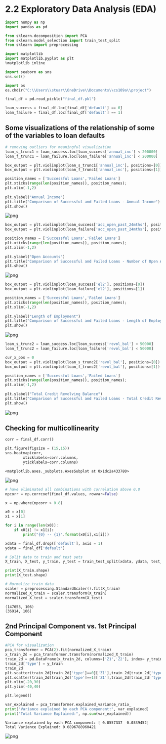 
# 2.2 Exploratory Data Analysis (EDA)


```python
import numpy as np
import pandas as pd

from sklearn.decomposition import PCA
from sklearn.model_selection import train_test_split
from sklearn import preprocessing

import matplotlib
import matplotlib.pyplot as plt
%matplotlib inline

import seaborn as sns
sns.set()
```


```python
import os
os.chdir("C:\\Users\\stuar\\OneDrive\\Documents\\cs109a\\project")
```


```python
final_df = pd.read_pickle("final_df.pkl")
```


```python
loan_success = final_df.loc[final_df['default'] == 0]
loan_failure = final_df.loc[final_df['default'] == 1]
```

## Some visualizations of the relationship of some of the variables to loan defaults


```python
# removing outliers for meaningful visualization
loan_s_trunc1 = loan_success.loc[loan_success['annual_inc'] < 200000]
loan_f_trunc1 = loan_failure.loc[loan_failure['annual_inc'] < 200000]

box_output = plt.violinplot(loan_s_trunc1['annual_inc'], positions=[0])
box_output = plt.violinplot(loan_f_trunc1['annual_inc'], positions=[1])

position_names = ['Successful Loans','Failed Loans']
plt.xticks(range(len(position_names)), position_names);
plt.xlim(-1,2)
    
plt.ylabel("Annual Income")
plt.title("Comparison of Successful and Failed Loans - Annual Income")
plt.show() 
```


![png](output_6_0.png)



```python
box_output = plt.violinplot(loan_success['acc_open_past_24mths'], positions=[0])
box_output = plt.violinplot(loan_failure['acc_open_past_24mths'], positions=[1])

position_names = ['Successful Loans','Failed Loans']
plt.xticks(range(len(position_names)), position_names);
plt.xlim(-1,2)
    
plt.ylabel("Open Accounts")
plt.title("Comparison of Successful and Failed Loans - Number of Open Accounts")
plt.show() 
```


![png](output_7_0.png)



```python
box_output = plt.violinplot(loan_success['el2'], positions=[0])
box_output = plt.violinplot(loan_failure['el2'], positions=[1])

position_names = ['Successful Loans','Failed Loans']
plt.xticks(range(len(position_names)), position_names);
plt.xlim(-1,2)
    
plt.ylabel("Length of Employment")
plt.title("Comparison of Successful and Failed Loans - Length of Employment")
plt.show() 
```


![png](output_8_0.png)



```python
loan_s_trunc2 = loan_success.loc[loan_success['revol_bal'] < 50000]
loan_f_trunc2 = loan_failure.loc[loan_failure['revol_bal'] < 50000]

cur_x_pos = 0
box_output = plt.violinplot(loan_s_trunc2['revol_bal'], positions=[0])
box_output = plt.violinplot(loan_f_trunc2['revol_bal'], positions=[1])

position_names = ['Successful Loans','Failed Loans']
plt.xticks(range(len(position_names)), position_names);
plt.xlim(-1,2)
    
plt.ylabel("Total Credit Revolving Balance")
plt.title("Comparison of Successful and Failed Loans - Total Credit Revolving Balance")
plt.show() 
```


![png](output_9_0.png)


## Checking for multicollinearity


```python
corr = final_df.corr()

plt.figure(figsize = (15,15))
sns.heatmap(corr, 
        xticklabels=corr.columns,
        yticklabels=corr.columns)
```




    <matplotlib.axes._subplots.AxesSubplot at 0x1dc2a433780>




![png](output_11_1.png)



```python
# have eliminated all combinations with correlation above 0.8
npcorr = np.corrcoef(final_df.values, rowvar=False)

x = np.where(npcorr > 0.8)

x0 = x[0]
x1 = x[1]

for i in range(len(x0)):
    if x0[i] != x1[i]:
        print("{0} -- {1}".format(x0[i],x1[i]))
```


```python
xdata = final_df.drop(['default'], axis = 1)
ydata = final_df['default']

# Split data to train and test sets
X_train, X_test, y_train, y_test = train_test_split(xdata, ydata, test_size=0.2, random_state=42)

print(X_train.shape)
print(X_test.shape)

# Normalize train data
scaler = preprocessing.StandardScaler().fit(X_train)
normalized_X_train = scaler.transform(X_train)   
normalized_X_test = scaler.transform(X_test)

```

    (147653, 106)
    (36914, 106)


## 2nd Principal Component vs. 1st Principal Component


```python
#PCA for visualization
pca_transformer = PCA(2).fit(normalized_X_train)
x_train_2d = pca_transformer.transform(normalized_X_train) 
train_2d = pd.DataFrame(x_train_2d, columns=['Z1','Z2'], index= y_train.index.values)  
train_2d['type'] = y_train
train_2d
plt.scatter(train_2d[train_2d['type']==0]['Z1'],train_2d[train_2d['type']==0]['Z2'], color = 'b', label = 'normal', alpha = 0.3)
plt.scatter(train_2d[train_2d['type']==1]['Z1'],train_2d[train_2d['type']==1]['Z2'], color = 'g', label = 'default', alpha = 0.3)
plt.xlim(-20,30)
plt.ylim(-40,40)

plt.legend()

var_explained = pca_transformer.explained_variance_ratio_
print("Variance explained by each PCA component:", var_explained)
print("Total Variance Explained:", np.sum(var_explained))
```

    Variance explained by each PCA component: [ 0.0557337  0.0339452]
    Total Variance Explained: 0.0896788960421



![png](output_15_1.png)

